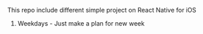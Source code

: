 This repo include different simple project on React Native for iOS

  1. Weekdays
    - Just make a plan for new week
  
